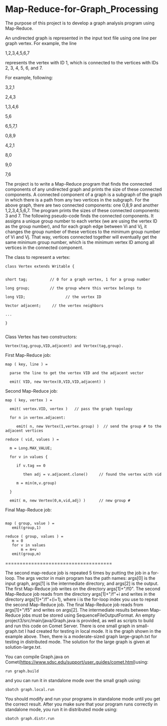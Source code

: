 # Map-Reduce-for-Graph_Processing
The purpose of this project is to develop a graph analysis program using Map-Reduce.

An undirected graph is represented in the input text file using one line per graph vertex. For example, the line

1,2,3,4,5,6,7


represents the vertex with ID 1, which is connected to the vertices with IDs 2, 3, 4, 5, 6, and 7.


For example, following:


3,2,1

2,4,3


1,3,4,6


5,6


6,5,7,1


0,8,9


4,2,1


8,0


9,0


7,6

The project is to write a Map-Reduce program that finds the connected components of any undirected graph and prints the size of these connected components. A connected component of a graph is a subgraph of the graph in which there is a path from any two vertices in the subgraph. For the above graph, there are two connected components: one 0,8,9 and another 1,2,3,4,5,6,7. The program prints the sizes of these connected components: 3 and 7.
The following pseudo-code finds the connected components. 
It assigns a unique group number to each vertex (we are using the vertex ID as the group number), and for each graph edge between Vi and Vj, it changes the group number of these vertices to the minimum group number of Vi and Vj. That way, vertices connected together will eventually get the same minimum group number, which is the minimum vertex ID among all vertices in the connected component. 


The class to represent a vertex:


```
class Vertex extends Writable {


short tag;			// 0 for a graph vertex, 1 for a group number

long group;			// the group where this vertex belongs to

long VID;                  // the vertex ID

Vector adjacent;     // the vertex neighbors

...

}


```
Class Vertex has two constructors: 
```
Vertex(tag,group,VID,adjacent) and Vertex(tag,group).
```


First Map-Reduce job:
```
map ( key, line ) =

  parse the line to get the vertex VID and the adjacent vector
  
  emit( VID, new Vertex(0,VID,VID,adjacent) )

```

Second Map-Reduce job:

```
map ( key, vertex ) =

  emit( vertex.VID, vertex )   // pass the graph topology
  
  for n in vertex.adjacent:
  
     emit( n, new Vertex(1,vertex.group) )  // send the group # to the adjacent vertices
     
reduce ( vid, values ) =

  m = Long.MAX_VALUE;
  
  for v in values {
  
     if v.tag == 0
     
        then adj = v.adjacent.clone()     // found the vertex with vid
        
     m = min(m,v.group)
     
  }
  
  emit( m, new Vertex(0,m,vid,adj) )      // new group #

```





Final Map-Reduce job:
```

map ( group, value ) =
   emit(group,1)

reduce ( group, values ) =
   m = 0
   for v in values
       m = m+v
   emit(group,m)
   ```
=====================================


The second map-reduce job is repeated 5 times by putting the job in a for-loop. The args vector in main program has the path names: args[0] is the input graph, args[1] is the intermediate directory, and args[2] is the output. The first Map-Reduce job writes on the directory args[1]+"/f0". The second Map-Reduce job reads from the directory args[1]+"/f"+i and writes in the directory args[1]+"/f"+(i+1), where i is the for-loop index you use to repeat the second Map-Reduce job. The final Map-Reduce job reads from args[1]+"/f5" and writes on args[2]. The intermediate results between Map-Reduce jobs must be stored using SequenceFileOutputFormat.
An empty project3/src/main/java/Graph.java is provided, as well as scripts to build and run this code on Comet Server. There is one small graph in small-graph.txt I had created for testing in local mode. It is the graph shown in the example above. Then, there is a moderate-sized graph large-graph.txt for testing in distributed mode. The solution for the large graph is given at solution-large.txt.




You can compile Graph.java on Comet(https://www.sdsc.edu/support/user_guides/comet.html)using: 
```
run graph.build
```
and you can run it in standalone mode over the small graph using:
```
sbatch graph.local.run
```
You should modify and run your programs in standalone mode until you get the correct result. After you make sure that your program runs correctly in standalone mode, you run it in distributed mode using: 
```
sbatch graph.distr.run
```
